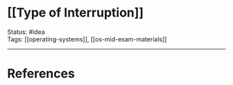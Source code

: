 # [[Type of Interruption]]

Status: #idea  
Tags: [[operating-systems]], [[os-mid-exam-materials]]

---
# References
